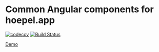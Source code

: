 # Common Angular components for hoepel.app

[![codecov](https://codecov.io/gh/hoepel-app/angular-common/branch/master/graph/badge.svg)](https://codecov.io/gh/hoepel-app/angular-common)
[![Build Status](https://travis-ci.org/hoepel-app/angular-common.svg?branch=master)](https://travis-ci.org/hoepel-app/angular-common)

[Demo](https://hoepel-app.github.io/angular-common/)



